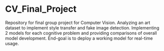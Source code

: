 # CV_Final_Project
Repository for final group project for Computer Vision. Analyzing an art dataset to implement style transfer and fake image detection. Implementing 2 models for each cognitive problem and providing comparisons of overall model development. End-goal is to deploy a working model for real-time usage.
